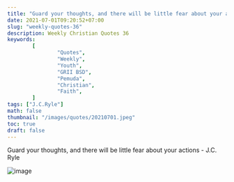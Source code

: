 ```yaml
---
title: "Guard your thoughts, and there will be little fear about your actions"
date: 2021-07-01T09:20:52+07:00
slug: "weekly-quotes-36"
description: Weekly Christian Quotes 36
keywords: 
        [
                "Quotes",
                "Weekly",
                "Youth",
                "GRII BSD",
                "Pemuda",
                "Christian",
                "Faith",
        ]
tags: ["J.C.Ryle"]
math: false
thumbnail: "/images/quotes/20210701.jpeg"
toc: true
draft: false
---
```


Guard your thoughts, and there will be little fear about your actions - J.C. Ryle

![image](/images/quotes/20210701.jpeg)
